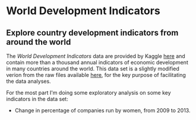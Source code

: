 # World Development Indicators

## Explore country development indicators from around the world

The _World Development Indicators_ data are provided by Kaggle [here](https://www.kaggle.com/worldbank/world-development-indicators) and contain more than a thousand annual indicators of economic development in many countries around the world. This data set is a slightly modified verion from the raw files available [here](http://data.worldbank.org/data-catalog/world-development-indicators), for the key purpose of facilitating the data analyses.

For the most part I'm doing some exploratory analysis on some key indicators in the data set:

 * Change in percentage of companies run by women, from 2009 to 2013.